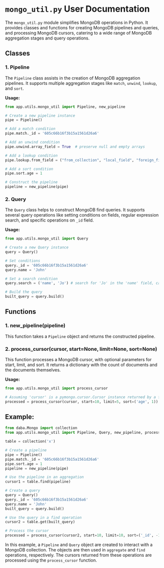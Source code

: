 # `mongo_util.py` User Documentation

The `mongo_util.py` module simplifies MongoDB operations in Python. It provides classes and functions for creating MongoDB pipelines and queries, and processing MongoDB cursors, catering to a wide range of MongoDB aggregation stages and query operations.

## Classes

### 1. Pipeline
The `Pipeline` class assists in the creation of MongoDB aggregation pipelines. It supports multiple aggregation stages like `match`, `unwind`, `lookup`, and `sort`.

**Usage:**

```python
from app.utils.mongo_util import Pipeline, new_pipeline

# Create a new pipeline instance
pipe = Pipeline()

# Add a match condition
pipe.match._id = '605c66b16f3b15a1561d26a6'

# Add an unwind condition
pipe.unwind.array_field = True  # preserve null and empty arrays

# Add a lookup condition
pipe.lookup.from_field = ("from_collection", "local_field", "foreign_field", "as_field")

# Add a sort condition
pipe.sort.age = 1  

# Construct the pipeline
pipeline = new_pipeline(pipe)  
```

### 2. Query
The `Query` class helps to construct MongoDB find queries. It supports several query operations like setting conditions on fields, regular expression search, and specific operations on `_id` field.

**Usage:**

```python
from app.utils.mongo_util import Query

# Create a new Query instance
query = Query()

# Set conditions
query._id = '605c66b16f3b15a1561d26a6'  
query.name = 'John'  

# Set a search condition
query.search = ('name', 'Jo') # search for 'Jo' in the 'name' field, case insensitive

# Build the query
built_query = query.build() 
```

## Functions

### 1. new_pipeline(pipeline)
This function takes a `Pipeline` object and returns the constructed pipeline.

### 2. process_cursor(cursor, start=None, limit=None, sort=None)
This function processes a MongoDB cursor, with optional parameters for start, limit, and sort. It returns a dictionary with the count of documents and the documents themselves.

**Usage:**

```python
from app.utils.mongo_util import process_cursor

# Assuming 'cursor' is a pymongo.cursor.Cursor instance returned by a find() call
processed = process_cursor(cursor, start=10, limit=5, sort=('age', 1))
```

## Example:

```python
from daba.Mongo import collection
from app.utils.mongo_util import Pipeline, Query, new_pipeline, process_cursor

table = collection('x')

# Create a pipeline
pipe = Pipeline()
pipe.match._id = '605c66b16f3b15a1561d26a6'
pipe.sort.age = 1
pipeline = new_pipeline(pipe)

# Use the pipeline in an aggregation
cursor1 = table.find(pipeline)

# Create a query
query = Query()
query._id = '605c66b16f3b15a1561d26a6'
query.name = 'John'
built_query = query.build()

# Use the query in a find operation
cursor2 = table.get(built_query)

# Process the cursor
processed = process_cursor(cursor2, start=10, limit=10, sort=('_id', -1))
```

In this example, a `Pipeline` and `Query` object are created to interact with a MongoDB collection. The objects are then used in `aggregate` and `find` operations, respectively. The cursors returned from these operations are processed using the `process_cursor` function.